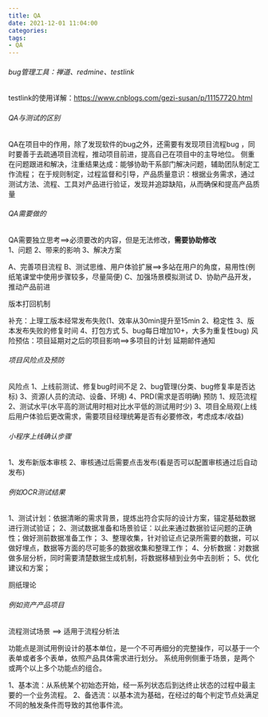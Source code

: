 ```yaml
---
title: QA
date: 2021-12-01 11:04:00
categories:
tags:
- QA
---
```

###### bug管理工具：禅道、redmine、testlink
testlink的使用详解：https://www.cnblogs.com/gezi-susan/p/11157720.html
###### QA与测试的区别
QA在项目中的作用，除了发现软件的bug之外，还需要有发现项目流程bug ，同时要善于去疏通项目流程，推动项目前进，提高自己在项目中的主导地位。
侧重在问题跟进和解决，注重结果达成：能够协助干系部门解决问题，辅助团队制定工作流程；
在于规则制定，过程监督和引导，产品质量意识：根据业务需求，通过测试方法、流程、工具对产品进行验证，发现并追踪缺陷，从而确保和提高产品质量

###### QA需要做的
QA需要独立思考==>必须要改的内容，但是无法修改，**需要协助修改**  
1、问题 2、带来的影响 3、解决方案

A、完善项目流程
B、测试思维、用户体验扩展==>多站在用户的角度，易用性(例纸笔课堂中使用步骤较多，尽量简便)
C、加强场景模拟测试
D、协助产品开发，推动产品前进

版本打回机制

补充：上理工版本经常发布失败(1、效率从30min提升至15min 2、稳定性 3、版本发布失败的修复时间 4、打包方式 5、bug每日增加10+，大多为重复性bug)
      风险预估：项目延期对之后的项目影响==>多项目的计划
               延期邮件通知


###### 项目风险点及预防
风险点
1、上线前测试、修复bug时间不足
2、bug管理(分类、bug修复率是否达标)
3、资源(人员的流动、设备、环境)
4、PRD(需求是否明确)
预防
1、规范流程
2、测试水平(水平高的测试用时相对比水平低的测试用时少)
3、项目全局观(上线后用户体验后更改需求，需要项目经理统筹是否有必要修改，考虑成本/收益)

###### 小程序上线确认步骤
1、发布新版本审核
2、审核通过后需要点击发布(看是否可以配置审核通过后自动发布)

###### 例如OCR测试结果
1、测试计划：依据清晰的需求背景，提炼出符合实际的设计方案，锚定基础数据进行测试验证；
2、测试数据准备和场景验证：以此来通过数据验证问题的正确性；做好测前数据准备工作；
3、整理收集，针对验证点记录所需要的数据，可以做好埋点，数据等方面的尽可能多的数据收集和整理工作；
4、分析数据：对数据做多层分析，同时需要清楚数据生成机制，将数据移植到业务中去剖析；
5、优化建议和方案；

厕纸理论

###### 例如资产产品项目
流程测试场景 ==> 适用于流程分析法

功能点是测试用例设计的基本单位，是一个不可再细分的完整操作，可以基于一个表单或者多个表单，依照产品具体需求进行划分。
系统用例侧重于场景，是两个或两个以上多个功能点的组合。

1、基本流：从系统某个初始态开始，经一系列状态后到达终止状态的过程中最主要的一个业务流程。
2、备选流：以基本流为基础，在经过的每个判定节点处满足不同的触发条件而导致的其他事件流。